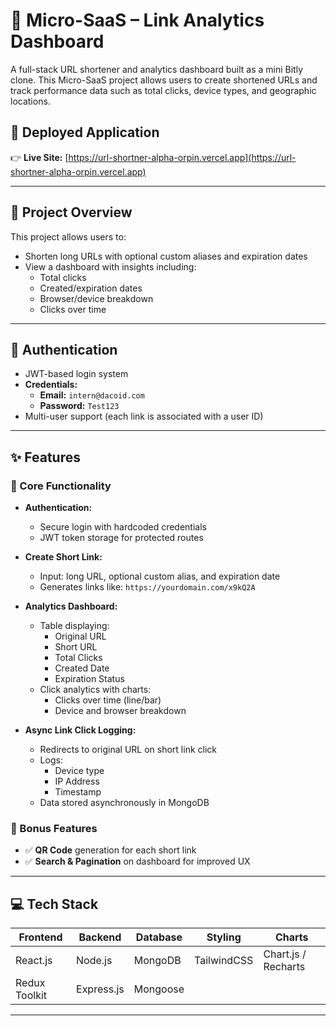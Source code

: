 # 🧪 Micro-SaaS – Link Analytics Dashboard

A full-stack URL shortener and analytics dashboard built as a mini Bitly clone. This Micro-SaaS project allows users to create shortened URLs and track performance data such as total clicks, device types, and geographic locations.

## 🔗 Deployed Application

👉 **Live Site:** [https://url-shortner-alpha-orpin.vercel.app](https://url-shortner-alpha-orpin.vercel.app)

---

## 🧩 Project Overview

This project allows users to:
- Shorten long URLs with optional custom aliases and expiration dates
- View a dashboard with insights including:
  - Total clicks
  - Created/expiration dates
  - Browser/device breakdown
  - Clicks over time

---

## 🔐 Authentication

- JWT-based login system
- **Credentials:**
  - **Email:** `intern@dacoid.com`
  - **Password:** `Test123`
- Multi-user support (each link is associated with a user ID)

---

## ✨ Features

### 🔧 Core Functionality

- **Authentication:**
  - Secure login with hardcoded credentials
  - JWT token storage for protected routes

- **Create Short Link:**
  - Input: long URL, optional custom alias, and expiration date
  - Generates links like: `https://yourdomain.com/x9kQ2A`

- **Analytics Dashboard:**
  - Table displaying:
    - Original URL
    - Short URL
    - Total Clicks
    - Created Date
    - Expiration Status
  - Click analytics with charts:
    - Clicks over time (line/bar)
    - Device and browser breakdown

- **Async Link Click Logging:**
  - Redirects to original URL on short link click
  - Logs:
    - Device type
    - IP Address
    - Timestamp
  - Data stored asynchronously in MongoDB

### 🎁 Bonus Features

- ✅ **QR Code** generation for each short link
- ✅ **Search & Pagination** on dashboard for improved UX

---

## 💻 Tech Stack

| Frontend      | Backend       | Database  | Styling     | Charts      |
|---------------|---------------|-----------|-------------|-------------|
| React.js      | Node.js       | MongoDB   | TailwindCSS | Chart.js / Recharts |
| Redux Toolkit | Express.js    | Mongoose  |             |             |

---
